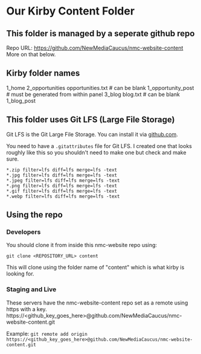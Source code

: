 # Our Kirby Content Folder

## This folder is managed by a seperate github repo
Repo URL: https://github.com/NewMediaCaucus/nmc-website-content
More on that below.

## Kirby folder names
1_home
2_opportunities
    opportunities.txt # can be blank
    1_opportunity_post # must be generated from within panel
3_blog
    blog.txt # can be blank
    1_blog_post


## This folder uses Git LFS (Large File Storage)
Git LFS is the Git Large File Storage.
You can install it via [github.com](https://git-lfs.com/).

You need to have a `.gitattributes` file for Git LFS. I created one that looks roughly like this so you shouldn't need to make one but check and make sure. 

```
*.zip filter=lfs diff=lfs merge=lfs -text
*.jpg filter=lfs diff=lfs merge=lfs -text
*.jpeg filter=lfs diff=lfs merge=lfs -text
*.png filter=lfs diff=lfs merge=lfs -text
*.gif filter=lfs diff=lfs merge=lfs -text
*.webp filter=lfs diff=lfs merge=lfs -text
```

## Using the repo
### Developers
You should clone it from inside this nmc-website repo using:

`git clone <REPOSITORY_URL> content`

This will clone using the folder name of "content" which is what kirby is looking for.

### Staging and Live
These servers have the nmc-website-content repo set as a remote using https with a key.
https://<github_key_goes_here>@github.com/NewMediaCaucus/nmc-website-content.git

Example: `git remote add origin https://<github_key_goes_here>@github.com/NewMediaCaucus/nmc-website-content.git`

